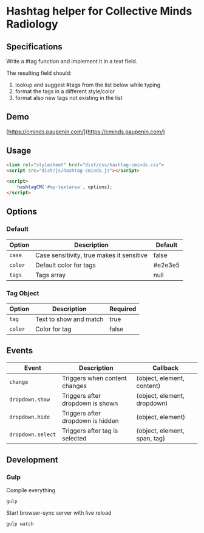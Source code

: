 # Hashtag helper for Collective Minds Radiology

## Specifications

Write a #tag function and implement it in a text field.

The resulting field should:
1. lookup and suggest #tags from the list below while typing
2. format the tags in a different style/color
3. format also new tags not existing in the list

## Demo

[https://cminds.paupenin.com/](https://cminds.paupenin.com/)

## Usage

```html
<link rel="stylesheet" href="dist/css/hashtag-cminds.css">
<script src="dist/js/hashtag-cminds.js"></script>

<script>
    hashtagCM('#my-textarea', options);
</script>
```

## Options

### Default

Option | Description | Default
--- | --- | ---
`case` | Case sensitivity, true makes it sensitive | false
`color` | Default color for tags | #e2e3e5
`tags` | Tags array | null

### Tag Object

Option | Description | Required
--- | --- | ---
`tag` | Text to show and match | true
`color` | Color for tag | false


## Events

Event | Description | Callback
--- | --- | ---
`change` | Triggers when content changes | (object, element, content)
`dropdown.show` | Triggers after dropdown is shown | (object, element, dropdown)
`dropdown.hide` | Triggers after dropdown is hidden  | (object, element)
`dropdown.select` | Triggers after tag is selected  | (object, element, span, tag)

## Development

### Gulp

Compile everything
```console
gulp
```

Start browser-sync server with live reload
```console
gulp watch
```
